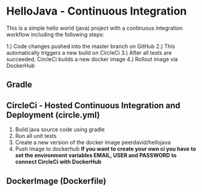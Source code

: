# HelloJava - Continuous Integration
This is a simple hello world (java) project with a continuous integration workflow including the following steps:

1.) Code changes pushed into the master branch on GitHub
2.) This automatically triggers a new build on CircleCi
3.) After all tests are succeeded, CircleCi builds a new docker image
4.) Rollout image via DockerHub

## Gradle

## CircleCi - Hosted Continuous Integration and Deployment (circle.yml)
1) Build java source code using gradle
2) Run all unit tests
3) Create a new version of the docker image peerdavid/hellojava
4) Push image to dockerhub
<b> If you want to create your own ci you have to set the environment variables EMAIL, USER and PASSWORD to connect CircleCi with DockerHub </b>
  
## DockerImage (Dockerfile)
